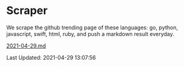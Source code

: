 # Scraper

We scrape the github trending page of these languages: go, python, javascript, swift, html, ruby, and push a markdown result everyday.

[2021-04-29.md](https://github.com/henson/Scraper/blob/master/2021-04-29.md)

Last Updated: 2021-04-29 13:07:56